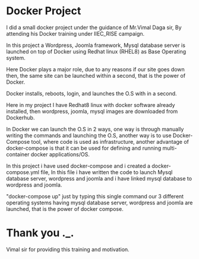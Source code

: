 # Docker Project

I did a small docker project under the guidance of Mr.Vimal Daga sir, By attending his Docker training under IIEC_RISE campaign.

In this project a Wordpress, Joomla framework, Mysql database server is launched on top of Docker using Redhat linux (RHEL8) as Base Operating system.

Here Docker plays a major role, due to any reasons if our site goes down then, the same site can be launched within a second, that is the power of Docker. 

Docker installs, reboots, login, and launches the O.S with in a second.

Here in my project I have Redhat8 linux with docker software already installed, then wordpress, joomla, mysql images are downloaded from Dockerhub.

In Docker we can launch the O.S in 2 ways, one way is through manually writing the commands and launching the O.S, another way is to use Docker-Compose tool, where code is used as infrastructure, another advantage of docker-compose is that it can be used for defining and running multi-container docker applications/OS.

In this project i have used docker-compose and i created a docker-compose.yml file, In this file i have written the code to launch Mysql database server, wordpress and joomla and i have linked mysql database to wordpress and joomla.

"docker-compose up" just by typing this single command our 3 different operating systems having mysql database server, wordpress and joomla are launched, that is the power of docker compose. 

# Thank you ._.
Vimal sir for providing this training and motivation.
